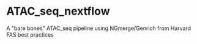 # ATAC_seq_nextflow
A "bare bones" ATAC_seq pipeline using NGmerge/Genrich from Harvard FAS best practices 
